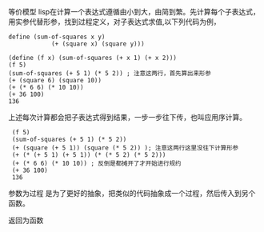 等价模型
lisp在计算一个表达式遵循由小到大，由简到繁。先计算每个子表达式，用实参代替形参，找到过程定义，对子表达式求值,以下列代码为例，
```
define (sum-of-squares x y)  
			(+ (square x) (square y)))

(define (f x) (sum-of-squares (+ x 1) (+ x 2)))
(f 5) 
(sum-of-squares (+ 5 1) (* 5 2)) ; 注意这两行，首先算出来形参
(+ (square 6) (square 10)) 
(+ (* 6 6) (* 10 10))
(+ 36 100)
136
```
上述每次计算都会把子表达式得到结果，一步一步往下传，也叫应用序计算。

```
 (f 5) 
 (sum-of-squares (+ 5 1) (* 5 2))
 (+ (square (+ 5 1)) (square (* 5 2)) ); 注意这两行这里没往下计算形参
 (+ (* (+ 5 1) (+ 5 1)) (* (* 5 2) (* 5 2)))
 (+ (* 6 6) (* 10 10)) ; 反倒是都摊开了才开始进行规约
 (+ 36 100)
 136
```


参数为过程
是为了更好的抽象，把类似的代码抽象成一个过程，然后传入到另个函数。

返回为函数
